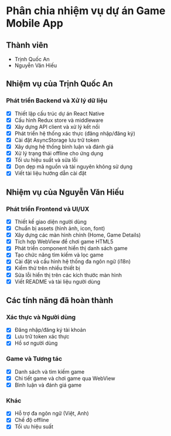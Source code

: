 # Phân chia nhiệm vụ dự án Game Mobile App

## Thành viên
- Trịnh Quốc An
- Nguyễn Văn Hiếu

## Nhiệm vụ của Trịnh Quốc An

### Phát triển Backend và Xử lý dữ liệu
- [x] Thiết lập cấu trúc dự án React Native
- [x] Cấu hình Redux store và middleware
- [x] Xây dựng API client và xử lý kết nối
- [x] Phát triển hệ thống xác thực (đăng nhập/đăng ký)
- [x] Cài đặt AsyncStorage lưu trữ token
- [x] Xây dựng hệ thống bình luận và đánh giá
- [x] Xử lý trạng thái offline cho ứng dụng
- [x] Tối ưu hiệu suất và sửa lỗi
- [x] Dọn dẹp mã nguồn và tài nguyên không sử dụng
- [x] Viết tài liệu hướng dẫn cài đặt

## Nhiệm vụ của Nguyễn Văn Hiếu

### Phát triển Frontend và UI/UX
- [x] Thiết kế giao diện người dùng
- [x] Chuẩn bị assets (hình ảnh, icon, font)
- [x] Xây dựng các màn hình chính (Home, Game Details)
- [x] Tích hợp WebView để chơi game HTML5
- [x] Phát triển component hiển thị danh sách game
- [x] Tạo chức năng tìm kiếm và lọc game
- [x] Cài đặt và cấu hình hệ thống đa ngôn ngữ (i18n)
- [x] Kiểm thử trên nhiều thiết bị
- [x] Sửa lỗi hiển thị trên các kích thước màn hình
- [x] Viết README và tài liệu người dùng

## Các tính năng đã hoàn thành

### Xác thực và Người dùng
- [x] Đăng nhập/đăng ký tài khoản
- [x] Lưu trữ token xác thực
- [x] Hồ sơ người dùng

### Game và Tương tác
- [x] Danh sách và tìm kiếm game
- [x] Chi tiết game và chơi game qua WebView
- [x] Bình luận và đánh giá game

### Khác
- [x] Hỗ trợ đa ngôn ngữ (Việt, Anh)
- [x] Chế độ offline
- [x] Tối ưu hiệu suất 